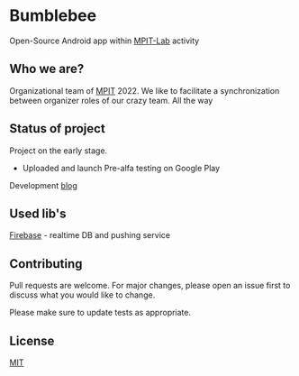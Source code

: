 # Bumblebee

Open-Source Android app within [MPIT-Lab](https://mpityakutia.ru/) activity

## Who we are?
Organizational team of [MPIT](https://mpityakutia.ru/) 2022. We like to facilitate a synchronization between organizer roles of our crazy team. All the way

## Status of project
Project on the early stage.
- Uploaded and launch Pre-alfa testing on Google Play

Development [blog](https://teletype.in/@igorpi25)

## Used lib's
[Firebase](https://firebase.google.com/docs/android/setup) - realtime DB and pushing service

## Contributing
Pull requests are welcome. For major changes, please open an issue first to discuss what you would like to change.

Please make sure to update tests as appropriate.

## License
[MIT](https://choosealicense.com/licenses/mit/)